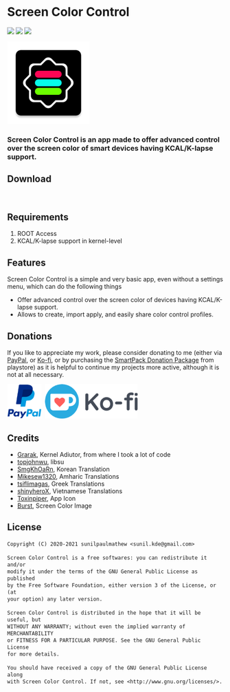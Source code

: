 # Screen Color Control

[![](https://img.shields.io/badge/Screen%20Color%20Control-v2.5-green)](https://play.google.com/store/apps/details?id=com.smartpack.colorcontrol)
![](https://img.shields.io/github/contributors/smartpack/ScreenColorControl)
![](https://img.shields.io/github/license/smartpack/ScreenColorControl)

![](app/src/main/res/mipmap-xxxhdpi/ic_launcher.png)

### Screen Color Control is an app made to offer advanced control over the screen color of smart devices having KCAL/K-lapse support.

## Download
[<img src="https://play.google.com/intl/en_us/badges/images/generic/en-play-badge.png"
     alt=""
     height="80">](https://play.google.com/store/apps/details?id=com.smartpack.colorcontrol)
[<img src="https://i.ibb.co/q0mdc4Z/get-it-on-github.png"
     alt=""
     height="80">](https://github.com/SmartPack/ScreenColorControl/raw/master/release/com.smartpack.colorcontrol.apk)

## Requirements
1. ROOT Access
2. KCAL/K-lapse support in kernel-level

## Features
Screen Color Control is a simple and very basic app, even without a settings menu, which can do the following things
* Offer advanced control over the screen color of devices having KCAL/K-lapse support.
* Allows to create, import apply, and easily share color control profiles.

## Donations
If you like to appreciate my work, please consider donating to me (either via [PayPal](https://www.paypal.me/menacherry/), or [Ko-fi](https://ko-fi.com/sunilpaulmathew/), or by purchasing the [SmartPack Donation Package](https://play.google.com/store/apps/details?id=com.smartpack.donate) from playstore) as it is helpful to continue my projects more active, although it is not at all necessary.

[<img src="https://raw.githubusercontent.com/SmartPack/SmartPack.github.io/master/asset/pic005.png"
     alt=""
     height="80">](https://www.paypal.me/menacherry/)
[<img src="https://play.google.com/intl/en_us/badges/images/generic/en-play-badge.png"
     alt=""
     height="80">](https://play.google.com/store/apps/details?id=com.smartpack.donate)
[<img src="https://raw.githubusercontent.com/SmartPack/SmartPack.github.io/master/asset/pic010.png"
     alt=""
     height="80">](https://ko-fi.com/sunilpaulmathew/)

## Credits
* [Grarak](https://github.com/Grarak/), Kernel Adiutor, from where I took a lot of code
* [topjohnwu](https://github.com/topjohnwu), libsu
* [SmgKhOaRn](https://github.com/SmgKhOaRn), Korean Translation
* [Mikesew1320](https://github.com/Mikesew1320), Amharic Translations
* [tsiflimagas](https://github.com/tsiflimagas), Greek Translations
* [shinyheroX](https://github.com/shinyheroX), Vietnamese Translations
* [Toxinpiper](https://t.me/toxinpiper), App Icon
* [Burst](https://burst.shopify.com/photos/child-picking-dandelions-in-field?q=child+picking), Screen Color Image

## License

    Copyright (C) 2020-2021 sunilpaulmathew <sunil.kde@gmail.com>

    Screen Color Control is a free softwares: you can redistribute it and/or
    modify it under the terms of the GNU General Public License as published
    by the Free Software Foundation, either version 3 of the License, or (at
    your option) any later version.

    Screen Color Control is distributed in the hope that it will be useful, but
    WITHOUT ANY WARRANTY; without even the implied warranty of MERCHANTABILITY
    or FITNESS FOR A PARTICULAR PURPOSE. See the GNU General Public License
    for more details.

    You should have received a copy of the GNU General Public License along
    with Screen Color Control. If not, see <http://www.gnu.org/licenses/>.
